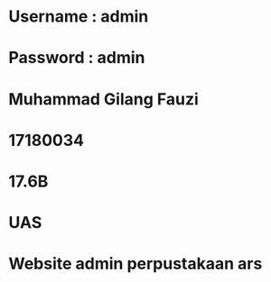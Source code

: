 # Username : admin
# Password : admin

# Muhammad Gilang Fauzi
# 17180034
# 17.6B
# UAS
# Website admin perpustakaan ars
